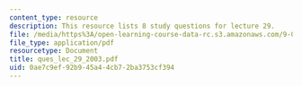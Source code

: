 ```yaml
---
content_type: resource
description: This resource lists 8 study questions for lecture 29.
file: /media/https%3A/open-learning-course-data-rc.s3.amazonaws.com/9-01-neuroscience-and-behavior-fall-2003/0ae7c9ef92b945a44cb72ba3753cf394_ques_lec_29_2003.pdf
file_type: application/pdf
resourcetype: Document
title: ques_lec_29_2003.pdf
uid: 0ae7c9ef-92b9-45a4-4cb7-2ba3753cf394
---
```

